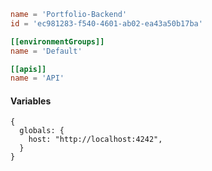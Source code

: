 ```toml
name = 'Portfolio-Backend'
id = 'ec981283-f540-4601-ab02-ea43a50b17ba'

[[environmentGroups]]
name = 'Default'

[[apis]]
name = 'API'
```

#### Variables

```json5
{
  globals: {
    host: "http://localhost:4242",
  }
}
```
